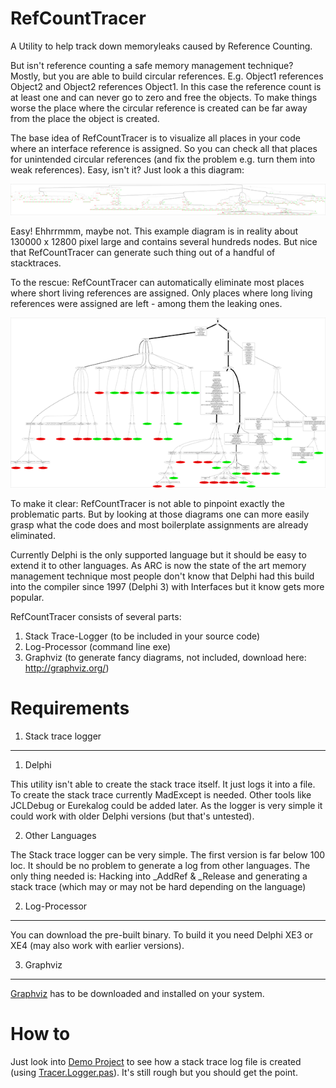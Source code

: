RefCountTracer
==============

A Utility to help track down memoryleaks caused by Reference Counting. 

But isn't reference counting a safe memory management technique? Mostly, but you are able to build circular references. E.g. Object1 references Object2 and Object2 references Object1. In this case the reference count is at least one and can never go to zero and free the objects. To make things worse the place where the circular reference is created can be far away from the place the object is created. 

The base idea of RefCountTracer is to visualize all places in your code where an interface reference is assigned. So you can check all that places for unintended circular references (and fix the problem e.g. turn them into weak references). Easy, isn't it? Just look a this diagram:

![complete diagram of all stack traces](Doc/example_complex_complete.png)

Easy! Ehhrrmmm, maybe not. This example diagram is in reality about 130000 x 12800 pixel large and contains several hundreds nodes. But nice that RefCountTracer can generate such thing out of a handful of stacktraces.

To the rescue: RefCountTracer can automatically eliminate most places where short living references are assigned. Only places where long living references were assigned are left - among them the leaking ones.

![optimized diagram of possible leaks](Doc/example_complex_reduced.png)

To make it clear: RefCountTracer is not able to pinpoint exactly the problematic parts. But by looking at those diagrams one can more easily grasp what the code does and most boilerplate assignments are already eliminated.

Currently Delphi is the only supported language but it should be easy to extend it to other languages. As ARC is now the state of the art memory management technique most people don't know that Delphi had this build into the compiler since 1997 (Delphi 3) with Interfaces but it know gets more popular.

RefCountTracer consists of several parts:

1. Stack Trace-Logger (to be included in your source code)
2. Log-Processor (command line exe)
3. Graphviz (to generate fancy diagrams, not included, download here: http://graphviz.org/)

Requirements
============

1. Stack trace logger
---------------------
1. Delphi

  This utility isn't able to create the stack trace itself. It just logs it into a file. To create the stack trace currently MadExcept is needed. Other tools like JCLDebug or Eurekalog could be added later. As the logger is very simple it could work with older Delphi versions (but that's untested).

2. Other Languages

  The Stack trace logger can be very simple. The first version is far below 100 loc. It should be no problem to generate a log from other languages. The only thing needed is: Hacking into _AddRef & _Release and generating a stack trace (which may or may not be hard depending on the language)

2. Log-Processor
----------------
You can download the pre-built binary. To build it you need Delphi XE3 or XE4 (may also work with earlier versions).

3. Graphviz
-----------
[Graphviz](http://graphviz.org/) has to be downloaded and installed on your system.

How to
======

Just look into [Demo Project](Src/Demo/) to see how a stack trace log file is created (using [Tracer.Logger.pas](Src\Tracer.Logger.pas)). It's still rough but you should get the point.